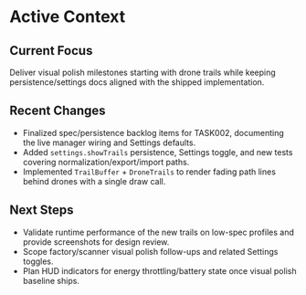 # Active Context

## Current Focus

Deliver visual polish milestones starting with drone trails while keeping persistence/settings docs aligned with the shipped implementation.

## Recent Changes

- Finalized spec/persistence backlog items for TASK002, documenting the live manager wiring and Settings defaults.
- Added `settings.showTrails` persistence, Settings toggle, and new tests covering normalization/export/import paths.
- Implemented `TrailBuffer` + `DroneTrails` to render fading path lines behind drones with a single draw call.

## Next Steps

- Validate runtime performance of the new trails on low-spec profiles and provide screenshots for design review.
- Scope factory/scanner visual polish follow-ups and related Settings toggles.
- Plan HUD indicators for energy throttling/battery state once visual polish baseline ships.
